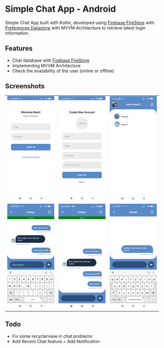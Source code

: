 # Simple Chat App - Android

Simple Chat App built with Kotlin, developed using [Firebase FireStore](https://firebase.google.com/products/firestore) with [Preferences Datastore](https://developer.android.com/topic/libraries/architecture/datastore?hl=id) with MVVM Architecture to retrieve latest login information. 

## Features

- Chat database with [Firebase FireStore](https://firebase.google.com/products/firestore)
- Implementing MVVM Architecture
- Check the availability of the user (online or offline)

## Screenshots
|  |  |   |
| :---:                              | :---:                             | :---:                              |
| ![](images/1.jpg)  | ![](images/2.jpg) | ![](images/3.jpg)  |
| ![](images/4.jpg)  | ![](images/5.jpg) | ![](images/6.jpg)  |

## Todo
- Fix some recyclerview in chat problems
- Add Recent Chat feature
= Add Notification
